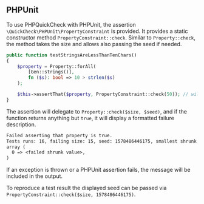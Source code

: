 ## PHPUnit

To use PHPQuickCheck with PHPUnit, the assertion `\QuickCheck\PHPUnit\PropertyConstraint` is provided.
It provides a static constructor method `PropertyConstraint::check`.
Similar to `Property::check`, the method takes the size and allows also passing the seed if needed.

```php
public function testStringsAreLessThanTenChars()
{
    $property = Property::forAll(
        [Gen::strings()],
        fn ($s): bool => 10 > strlen($s)
    );

    $this->assertThat($property, PropertyConstraint::check(50)); // will fail
}
```

The assertion will delegate to `Property::check($size, $seed)`, and if the function returns anything but `true`, it will display a formatted failure description.

```txt
Failed asserting that property is true.
Tests runs: 16, failing size: 15, seed: 1578486446175, smallest shrunk value(s):
array (
  0 => <failed shrunk value>,
)
```

If an exception is thrown or a PHPUnit assertion fails, the message will be included in the output.

To reproduce a test result the displayed seed can be passed via `PropertyConstraint::check($size, 1578486446175)`.
